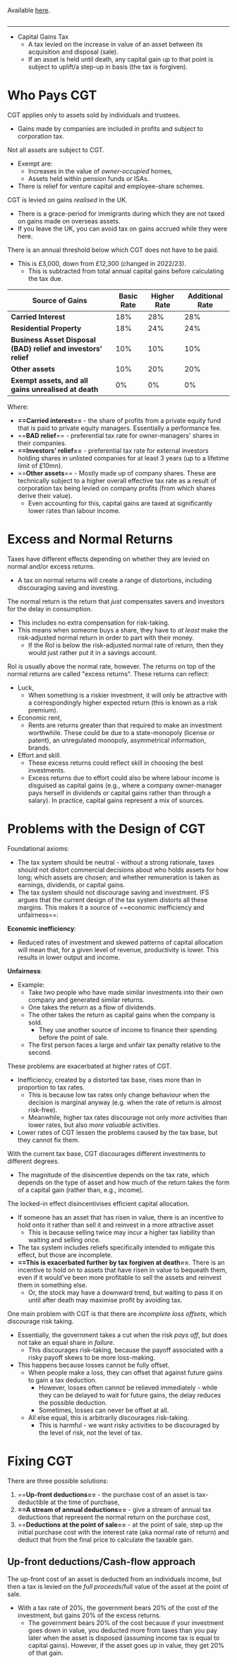 Available [here](https://ifs.org.uk/publications/capital-gains-tax-reform).
```table-of-contents
```
---
- Capital Gains Tax
	- A tax levied on the increase in value of an asset between its acquisition and disposal (sale).
	- If an asset is held until death, any capital gain up to that point is subject to uplift/a step-up in basis (the tax is forgiven).
# Who Pays CGT
CGT applies only to assets sold by individuals and trustees.
- Gains made by companies are included in profits and subject to corporation tax.

Not all assets are subject to CGT.
- Exempt are:
	- Increases in the value of *owner-occupied* homes,
	- Assets held within pension funds or ISAs.
- There is relief for venture capital and employee-share schemes.

CGT is levied on gains *realised* in the UK.
- There is a grace-period for immigrants during which they are not taxed on gains made on overseas assets.
- If you leave the UK, you can avoid tax on gains accrued while they were here.

There is an annual threshold below which CGT does not have to be paid.
- This is £3,000, down from £12,300 (changed in 2022/23).
	- This is subtracted from total annual capital gains before calculating the tax due.

| Source of Gains                                                | Basic Rate | Higher Rate | Additional Rate |
| -------------------------------------------------------------- | ---------- | ----------- | --------------- |
| **Carried Interest**                                           | 18%        | 28%         | 28%             |
| **Residential Property**                                       | 18%        | 24%         | 24%             |
| **Business Asset Disposal (BAD) relief and investors' relief** | 10%        | 10%         | 10%             |
| **Other assets**                                               | 10%        | 20%         | 20%             |
| **Exempt assets, and all gains unrealised at death**           | 0%         | 0%          | 0%              |
Where:
- **==Carried interest==** - the share of profits from a private equity fund that is paid to private equity managers. Essentially a performance fee.
- ==**BAD relief**== - preferential tax rate for owner-managers' shares in their companies.
- **==Investors' relief==** - preferential tax rate for external investors holding shares in unlisted companies for at least 3 years (up to a lifetime limit of £10mn).
- ==**Other assets**== - Mostly made up of company shares. These are technically subject to a higher overall effective tax rate as a result of corporation tax being levied on company profits (from which shares derive their value).
	- Even accounting for this, capital gains are taxed at significantly lower rates than labour income.
# Excess and Normal Returns
Taxes have different effects depending on whether they are levied on normal and/or excess returns.
- A tax on normal returns will create a range of distortions, including discouraging saving and investing.

The normal return is the return that *just* compensates savers and investors for the delay in consumption.
- This includes no extra compensation for risk-taking.
- This means when someone buys a share, they have to *at least* make the risk-adjusted normal return in order to part with their money.
	- If the RoI is below the risk-adjusted normal rate of return, then they would just rather put it in a savings account.

RoI is usually above the normal rate, however. The returns on top of the normal returns are called "excess returns". These returns can reflect:
- Luck,
	- When something is a riskier investment, it will only be attractive with a correspondingly higher expected return (this is known as a risk premium).
- Economic rent,
	- Rents are returns greater than that required to make an investment worthwhile. These could be due to a state-monopoly (license or patent), an unregulated monopoly, asymmetrical information, brands.
- Effort and skill.
	- These excess returns could reflect skill in choosing the best investments.
	- Excess returns due to effort could also be where labour income is disguised as capital gains (e.g., where a company owner-manager pays herself in dividends or capital gains rather than through a salary).
In practice, capital gains represent a mix of sources.
# Problems with the Design of CGT
Foundational axioms:
- The tax system should be neutral - without a strong rationale, taxes should not distort commercial decisions about who holds assets for how long; which assets are chosen; and whether remuneration is taken as earnings, dividends, or capital gains.
- The tax system should not discourage saving and investment.
IFS argues that the current design of the tax system distorts all these margins. This makes it a source of ==economic inefficiency and unfairness==:

**Economic inefficiency**:
- Reduced rates of investment and skewed patterns of capital allocation will mean that, for a given level of revenue, productivity is lower. This results in lower output and income.

**Unfairness**:
- Example:
	- Take two people who have made similar investments into their own company and generated similar returns.
	- One takes the return as a flow of dividends.
	- The other takes the return as capital gains when the company is sold.
		- They use another source of income to finance their spending before the point of sale.
	- The first person faces a large and unfair tax penalty relative to the second.

These problems are exacerbated at higher rates of CGT.
- Inefficiency, created by a distorted tax base, rises more than in proportion to tax rates.
	- This is because low tax rates only change behaviour when the decision is marginal anyway (e.g. when the rate of return is almost risk-free).
	- Meanwhile, higher tax rates discourage not only *more* activities than lower rates, but also *more valuable* activities.
- Lower rates of CGT lessen the problems caused by the tax base, but they cannot fix them.

With the current tax base, CGT discourages different investments to different degrees.
- The magnitude of the disincentive depends on the tax rate, which depends on the type of asset and how much of the return takes the form of a capital gain (rather than, e.g., income).

The locked-in effect disincentivises efficient capital allocation.
- If someone has an asset that has risen in value, there is an incentive to hold onto it rather than sell it and reinvest in a more attractive asset
	- This is because selling twice may incur a higher tax liability than waiting and selling once.
- The tax system includes reliefs specifically intended to mitigate this effect, but those are incomplete.
- **==This is exacerbated further by tax forgiven at death==**. There is an incentive to hold on to assets that have risen in value to bequeath them, even if it would've been more profitable to sell the assets and reinvest them in something else.
	- Or, the stock may have a downward trend, but waiting to pass it on until after death may maximise profit by avoiding tax.

One main problem with CGT is that there are *incomplete loss offsets*, which discourage risk taking.
- Essentially, the government takes a cut when the risk *pays off*, but does not take an equal share in *failure*.
	- This discourages risk-taking, because the payoff associated with a risky payoff skews to be more loss-making.
- This happens because losses cannot be fully offset.
	- When people make a loss, they can offset that against future gains to gain a tax deduction.
		- However, losses often cannot be relieved immediately - while they can be delayed to wait for future gains, the delay reduces the possible deduction.
		- Sometimes, losses can never be offset at all.
	- All else equal, this is arbitrarily discourages risk-taking.
		- This is harmful - we want risky activities to be discouraged by the level of risk, not the level of tax.
# Fixing CGT
There are three possible solutions:
1. ==**Up-front deductions==** - the purchase cost of an asset is tax-deductible at the time of purchase,
2. **==A stream of annual deductions==** - give a stream of annual tax deductions that represent the normal return on the purchase cost,
3. ==**Deductions at the point of sale==** - at the point of sale, step up the initial purchase cost with the interest rate (aka normal rate of return) and deduct that from the final price to calculate the taxable gain.
## Up-front deductions/Cash-flow approach
The up-front cost of an asset is deducted from an individuals income, but then a tax is levied on the *full proceeds*/full value of the asset at the point of sale.
- With a tax rate of 20%, the government bears 20% of the cost of the investment, but gains 20% of the excess returns.
	- The government bears 20% of the cost because if your investment goes down in value, you deducted more from taxes than you pay later when the asset is disposed (assuming income tax is equal to capital gains). However, if the asset goes up in value, they get 20% of that gain.